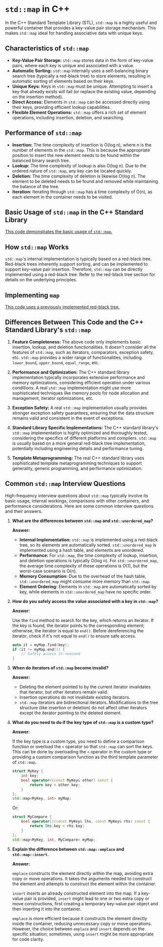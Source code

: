 # `std::map` in C++

In the C++ Standard Template Library (STL), `std::map` is a highly useful and powerful container that provides a key-value pair storage mechanism. This makes `std::map` ideal for handling associative data with unique keys.

## Characteristics of `std::map`

- **Key-Value Pair Storage:** `std::map` stores data in the form of key-value pairs, where each key is unique and associated with a value.
- **Automatic Sorting:** `std::map` internally uses a self-balancing binary search tree (typically a red-black tree) to store elements, resulting in automatic sorting of elements based on their keys.
- **Unique Keys:** Keys in `std::map` must be unique.  Attempting to insert a key that already exists will fail (or replace the existing value, depending on the insertion method).
- **Direct Access:** Elements in `std::map` can be accessed directly using their keys, providing efficient lookup capabilities.
- **Flexible Element Operations:** `std::map` offers a rich set of element operations, including insertion, deletion, and searching.


## Performance of `std::map`

- **Insertion:** The time complexity of insertion is O(log n), where n is the number of elements in the `std::map`. This is because the appropriate position to insert the new element needs to be found within the balanced binary search tree.
- **Lookup:** The time complexity of lookup is also O(log n).  Due to the ordered nature of `std::map`, any key can be located quickly.
- **Deletion:** The time complexity of deletion is likewise O(log n). The element to be deleted needs to be found and removed while maintaining the balance of the tree.
- **Iteration:** Iterating through `std::map` has a time complexity of O(n), as each element in the container needs to be visited.


## Basic Usage of `std::map` in the C++ Standard Library

[This code demonstrates the basic usage of `std::map`.](usage.cpp)


## How `std::map` Works

`std::map`'s internal implementation is typically based on a red-black tree.  Red-black trees inherently support sorting, and can be implemented to support key-value pair insertion. Therefore, `std::map` can be directly implemented using a red-black tree.  Refer to the red-black tree section for details on the underlying principles.


## Implementing `map`


[This code uses a previously implemented red-black tree.](Implementation.cpp)


## Differences Between This Code and the C++ Standard Library's `std::map`

1. **Feature Completeness:** The above code only implements basic insertion, lookup, and deletion functionalities. It doesn't consider all the features of `std::map`, such as iterators, comparators, exception safety, etc. `std::map` provides a wider range of functionalities, including `lower_bound`, `upper_bound`, `equal_range`, etc.

2. **Performance and Optimization:** The C++ standard library implementation typically incorporates extensive performance and memory optimizations, considering efficient operation under various conditions.  A real `std::map` implementation might use more sophisticated techniques like memory pools for node allocation and management, iterator optimizations, etc.

3. **Exception Safety:**  A real `std::map` implementation usually provides stronger exception safety guarantees, ensuring that the data structure remains valid and consistent in the event of exceptions.

4. **Standard Library Specific Implementations:** The C++ standard library's `std::map` implementation is highly optimized and thoroughly tested, considering the specifics of different platforms and compilers. `std::map` is usually based on a more general red-black tree implementation, potentially including engineering details and performance tuning.

5. **Template Metaprogramming:** The real C++ standard library uses sophisticated template metaprogramming techniques to support generality, generic programming, and performance optimization.


## Common `std::map` Interview Questions

High-frequency interview questions about `std::map` typically involve its basic usage, internal workings, comparisons with other containers, and performance considerations. Here are some common interview questions and their answers.

1. **What are the differences between `std::map` and `std::unordered_map`?**

   **Answer:**

   - **Internal Implementation:** `std::map` is implemented using a red-black tree, so its elements are automatically sorted. `std::unordered_map` is implemented using a hash table, and elements are unordered.
   - **Performance:** For `std::map`, the time complexity of lookup, insertion, and deletion operations is typically O(log n). For `std::unordered_map`, the average time complexity of these operations is O(1), but the worst-case scenario is O(n).
   - **Memory Consumption:** Due to the overhead of the hash table, `std::unordered_map` might consume more memory than `std::map`.
   - **Element Ordering:** Elements in `std::map` are automatically sorted by key, while elements in `std::unordered_map` have no specific order.


2. **How do you safely access the value associated with a key in `std::map`?**

   **Answer:**

   Use the `find` method to search for the key, which returns an iterator. If the key is found, the iterator points to the corresponding element; otherwise, the iterator is equal to `end()`. Before dereferencing the iterator, check if it's not equal to `end()` to ensure safe access.

   ```cpp
   auto it = myMap.find(key);
   if (it != myMap.end()) {
       // Safely access it->second
   }
   ```

3. **When do iterators of `std::map` become invalid?**

   **Answer:**

   - Deleting the element pointed to by the current iterator invalidates that iterator, but other iterators remain valid.
   - Insertion operations do not invalidate existing iterators.
   - `std::map` iterators are bidirectional iterators. Modifications to the tree structure (like insertion or deletion) do not affect other iterators except the iterator pointing to the deleted element.


4. **What do you need to do if the key type of `std::map` is a custom type?**

   **Answer:**

   If the key type is a custom type, you need to define a comparison function or overload the `<` operator so that `std::map` can sort the keys. This can be done by overloading the `<` operator in the custom type or providing a custom comparison function as the third template parameter of `std::map`.

   ```cpp
   struct MyKey {
       int key;
       bool operator<(const MyKey& other) const {
           return key < other.key;
       }
   };
   std::map<MyKey, int> myMap;
   ```

   Or:

   ```cpp
   struct MyCompare {
       bool operator()(const MyKey& lhs, const MyKey& rhs) const {
           return lhs.key < rhs.key;
       }
   };
   std::map<MyKey, int, MyCompare> myMap;
   ```

5. **Explain the difference between `std::map::emplace` and `std::map::insert`.**

   **Answer:**

   `emplace` constructs the element directly within the map, avoiding extra copy or move operations. It takes the arguments needed to construct the element and attempts to construct the element within the container.

   `insert` inserts an already constructed element into the map. If a key-value pair is provided, `insert` might lead to one or two extra copy or move constructions, first creating a temporary key-value pair object and then inserting it into the container.

   `emplace` is more efficient because it constructs the element directly inside the container, reducing unnecessary copy or move operations. However, the choice between `emplace` and `insert` depends on the specific situation; sometimes, using `insert` might be more appropriate for code clarity.
   